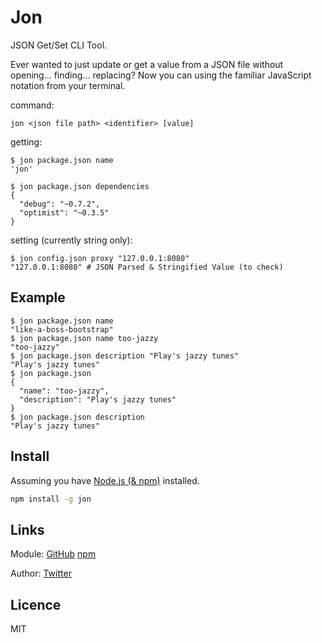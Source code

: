 # Jon

JSON Get/Set CLI Tool.

Ever wanted to just update or get a value from a JSON file without opening... finding... replacing? Now you can using the familiar JavaScript notation from your terminal.

command:

    jon <json file path> <identifier> [value]

getting:

    $ jon package.json name
    'jon'

    $ jon package.json dependencies
    {
      "debug": "~0.7.2",
      "optimist": "~0.3.5"
    }

setting (currently string only):

    $ jon config.json proxy "127.0.0.1:8080"
    "127.0.0.1:8080" # JSON Parsed & Stringified Value (to check)

## Example

    $ jon package.json name
    "like-a-boss-bootstrap"
    $ jon package.json name too-jazzy
    "too-jazzy"
    $ jon package.json description "Play's jazzy tunes"
    "Play's jazzy tunes"
    $ jon package.json
    {
      "name": "too-jazzy",
      "description": "Play's jazzy tunes"
    }
    $ jon package.json description
    "Play's jazzy tunes"

## Install

Assuming you have [Node.js (& npm)](http://nodejs.org) installed.

```bash
npm install -g jon
```
## Links

Module: [GitHub](https://github.com/bencevans/jon) [npm](https://npmjs.org/package/jon)

Author: [Twitter](https://twitter.com/bencevans)

## Licence

MIT

